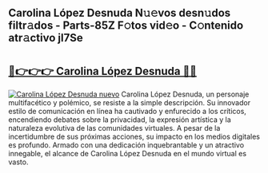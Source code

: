 ## Carolina López Desnuda N𝚞𝚎vos desn𝚞dos filtr𝚊dos - Parts-85Z F𝚘tos vid𝚎o - C𝚘ntenido atr𝚊ctivo jl7Se

# <h2><a href="http://mbawfh.tromn.icu/?c=Carolina+L%c3%b3pez+Desnuda">🔗👉👉👉 Carolina López Desnuda 🔗🔗</a></h2>

[![Carolina López Desnuda nuevo](https://i.imgur.com/pEAQMta.gif)](http://mbawfh.tromn.icu/?c=Carolina+L%c3%b3pez+Desnuda)
Carolina López Desnuda, un personaje multifacético y polémico, se resiste a la simple descripción. Su innovador estilo de comunicación en línea ha cautivado y enfurecido a los críticos, encendiendo debates sobre la privacidad, la expresión artística y la naturaleza evolutiva de las comunidades virtuales. A pesar de la incertidumbre de sus próximas acciones, su impacto en los medios digitales es profundo. Armado con una dedicación inquebrantable y un atractivo innegable, el alcance de Carolina López Desnuda en el mundo virtual es vasto.
